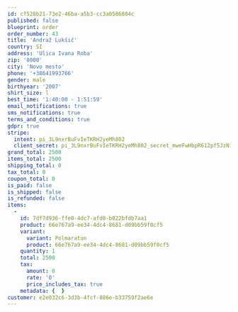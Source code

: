 ```yaml
---
id: cf528b21-73e2-46ba-a5b3-cc3a0586804c
published: false
blueprint: order
order_number: 43
title: 'Andraž Lukšič'
country: SI
address: 'Ulica Ivana Roba'
zip: '8000'
city: 'Novo mesto'
phone: '+38641993766'
gender: male
birthyear: '2007'
shirt_size: l
best_time: '1:40:00 - 1:51:59'
email_notifications: true
sms_notifications: true
terms_and_conditions: true
gdpr: true
stripe:
  intent: pi_3L9nxrBuFvIeTKRH2yeMh802
  client_secret: pi_3L9nxrBuFvIeTKRH2yeMh802_secret_mweFwHbpR612pf5JzN1DEkVhK
grand_total: 2500
items_total: 2500
shipping_total: 0
tax_total: 0
coupon_total: 0
is_paid: false
is_shipped: false
is_refunded: false
items:
  -
    id: 7df7d936-ffe0-4dc7-afd0-b022bfdb7aa1
    product: 66e767a9-ee34-4dc4-8681-d09bb59f0cf5
    variant:
      variant: Polmaraton
      product: 66e767a9-ee34-4dc4-8681-d09bb59f0cf5
    quantity: 1
    total: 2500
    tax:
      amount: 0
      rate: '0'
      price_includes_tax: true
    metadata: {  }
customer: e2e032c6-3d3b-4fcf-886e-b33759f2ae6e
---
```

